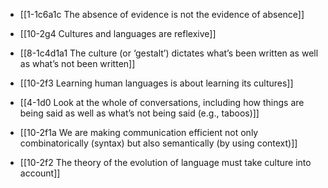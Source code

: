 - [[1-1c6a1c The absence of evidence is not the evidence of absence]]
- [[10-2g4 Cultures and languages are reflexive]]
- [[8-1c4d1a1 The culture (or ‘gestalt’) dictates what’s been written as well as what’s not been written]]
- [[10-2f3 Learning human languages is about learning its cultures]]
- [[4-1d0 Look at the whole of conversations, including how things are being said as well as what’s not being said (e.g., taboos)]]

- [[10-2f1a We are making communication efficient not only combinatorically (syntax) but also semantically (by using context)]]
- [[10-2f2 The theory of the evolution of language must take culture into account]]

